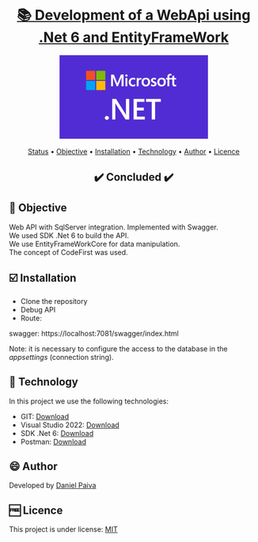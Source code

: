 <h1 align="center">
<a href="https://github.com/danhpaiva/webapi-my-car-net-6">📚 Development of a WebApi using .Net 6 and EntityFrameWork</a>
</h1>

<p align="center">
  <a href="#">
    <img src="src\logo.jpg" width="300" alt="Web API">
  </a>
</p>

<p align="center">
 <a href="#status">Status</a> • 
 <a href="#objective">Objective</a> •
 <a href="#installation">Installation</a> • 
 <a href="#technology">Technology</a> • 
 <a href="#author">Author</a> • 
 <a href="#licence">Licence</a>
</p>

<h2 align="center" id=status> 
	✔️ Concluded ✔️
</h2>

<h2 id=objective>📜 Objective</h2>

Web API with SqlServer integration. Implemented with Swagger.<br>
We used SDK .Net 6 to build the API.<br>
We use EntityFrameWorkCore for data manipulation.<br>
The concept of CodeFirst was used.

<h2 id=installation>☑️ Installation</h2>

- Clone the repository
- Debug API
- Route:
  
swagger: https://localhost:7081/swagger/index.html

Note: it is necessary to configure the access to the database in the <i>appsettings</i> (connection string).

<h2 id=technology>🧰 Technology</h2>

In this project we use the following technologies:

- GIT: <a href="https://git-scm.com/downloads">Download</a>
- Visual Studio 2022: <a href="https://visualstudio.microsoft.com/pt-br/downloads/">Download</a>
- SDK .Net 6: <a href="https://dotnet.microsoft.com/en-us/download">Download</a>
- Postman: <a href="https://www.postman.com/downloads/">Download</a>
  
<h2 id=author>😄 Author</h2>
Developed by <a href="https://www.linkedin.com/in/danhpaiva/">Daniel Paiva</a>

<h2 id=licence>🆓 Licence</h2>
This project is under license: <a href="https://github.com/danhpaiva/webapi-my-car-net-6/blob/main/LICENSE">MIT</a>